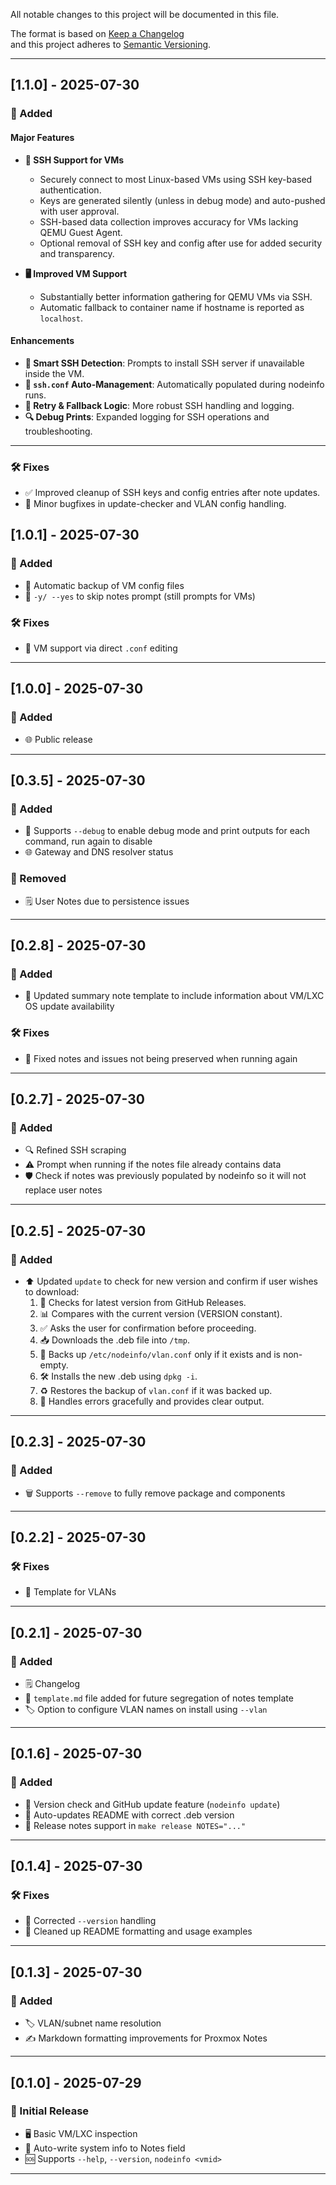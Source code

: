 All notable changes to this project will be documented in this file.

The format is based on [Keep a Changelog](https://keepachangelog.com/en/1.0.0/)  
and this project adheres to [Semantic Versioning](https://semver.org/).

---
## [1.1.0] - 2025-07-30
### 🚀 Added

#### Major Features
- **🔐 SSH Support for VMs**  
  - Securely connect to most Linux-based VMs using SSH key-based authentication.  
  - Keys are generated silently (unless in debug mode) and auto-pushed with user approval.  
  - SSH-based data collection improves accuracy for VMs lacking QEMU Guest Agent.  
  - Optional removal of SSH key and config after use for added security and transparency.

- **🖥️ Improved VM Support**  
  - Substantially better information gathering for QEMU VMs via SSH.  
  - Automatic fallback to container name if hostname is reported as `localhost`.

#### Enhancements
- **🧠 Smart SSH Detection**: Prompts to install SSH server if unavailable inside the VM.  
- **📁 `ssh.conf` Auto-Management**: Automatically populated during nodeinfo runs.  
- **🔄 Retry & Fallback Logic**: More robust SSH handling and logging.  
- **🔍 Debug Prints**: Expanded logging for SSH operations and troubleshooting.

---

### 🛠️ Fixes

- ✅ Improved cleanup of SSH keys and config entries after note updates.  
- 🐞 Minor bugfixes in update-checker and VLAN config handling.

## [1.0.1] - 2025-07-30
### 🚀 Added
- 💾 Automatic backup of VM config files
- 🧾 `-y/ --yes` to skip notes prompt (still prompts for VMs)

### 🛠️ Fixes
- 🧷 VM support via direct `.conf` editing

---


## [1.0.0] - 2025-07-30
### 🚀 Added
- 🌐 Public release

---

## [0.3.5] - 2025-07-30
### 🚀 Added
- 🐞 Supports `--debug` to enable debug mode and print outputs for each command, run again to disable
- 🌐 Gateway and DNS resolver status

### 🧹 Removed
- 🗒️ User Notes due to persistence issues

---

## [0.2.8] - 2025-07-30
### 🚀 Added
- 📝 Updated summary note template to include information about VM/LXC OS update availability

### 🛠️ Fixes
- 🧷 Fixed notes and issues not being preserved when running again

---

## [0.2.7] - 2025-07-30
### 🚀 Added
- 🔍 Refined SSH scraping
- ⚠️ Prompt when running if the notes file already contains data
- 🛡️ Check if notes was previously populated by nodeinfo so it will not replace user notes

---

## [0.2.5] - 2025-07-30
### 🚀 Added
- ⬆️ Updated `update` to check for new version and confirm if user wishes to download:
    1. 🔎 Checks for latest version from GitHub Releases.
    2. 📊 Compares with the current version (VERSION constant).
    3. ✅ Asks the user for confirmation before proceeding.
    4. 📥 Downloads the .deb file into `/tmp`.
    5. 💾 Backs up `/etc/nodeinfo/vlan.conf` only if it exists and is non-empty.
    6. 🛠️ Installs the new .deb using `dpkg -i`.
    7. ♻️ Restores the backup of `vlan.conf` if it was backed up.
    8. 📝 Handles errors gracefully and provides clear output.

---

## [0.2.3] - 2025-07-30
### 🚀 Added
- 🗑️ Supports `--remove` to fully remove package and components

---

## [0.2.2] - 2025-07-30
### 🛠️ Fixes
- 🧷 Template for VLANs

---

## [0.2.1] - 2025-07-30
### 🚀 Added
- 🗒️ Changelog
- 📄 `template.md` file added for future segregation of notes template
- 🏷️ Option to configure VLAN names on install using `--vlan`

---

## [0.1.6] - 2025-07-30
### 🚀 Added
- 🔎 Version check and GitHub update feature (`nodeinfo update`)
- 📖 Auto-updates README with correct .deb version
- 📝 Release notes support in `make release NOTES="..."`

---

## [0.1.4] - 2025-07-30
### 🛠️ Fixes
- 🧷 Corrected `--version` handling
- 🧹 Cleaned up README formatting and usage examples

---

## [0.1.3] - 2025-07-30
### 🚀 Added
- 🏷️ VLAN/subnet name resolution
- ✍️ Markdown formatting improvements for Proxmox Notes

---

## [0.1.0] - 2025-07-29
### 🎉 Initial Release
- 🖥️ Basic VM/LXC inspection
- 📝 Auto-write system info to Notes field
- 🆘 Supports `--help`, `--version`, `nodeinfo <vmid>`

---
